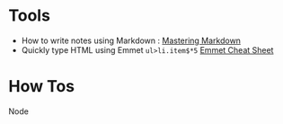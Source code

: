 Tools
===
* How to write notes using Markdown : [Mastering Markdown](https://guides.github.com/features/mastering-markdown/)
* Quickly type HTML using Emmet `ul>li.item$*5` [Emmet Cheat Sheet](http://docs.emmet.io/cheat-sheet/)


How Tos
===
  Node
